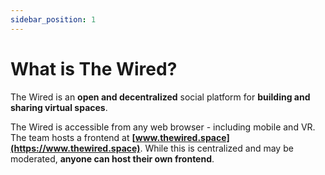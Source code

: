 ```yaml
---
sidebar_position: 1
---
```


# What is The Wired?

The Wired is an **open and decentralized** social platform for **building and sharing virtual spaces**.

The Wired is accessible from any web browser - including mobile and VR. The team hosts a frontend at **[www.thewired.space](https://www.thewired.space)**. While this is centralized and may be moderated, **anyone can host their own frontend**.
